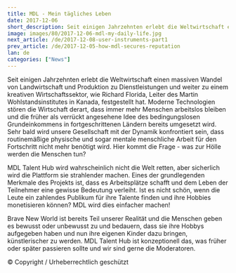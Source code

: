 ```yaml
---
title: MDL - Mein tägliches Leben 
date: 2017-12-06
short_description: Seit einigen Jahrzehnten erlebt die Weltwirtschaft einen massiven Wandel von Landwirtschaft und Produktion
image: images/80/2017-12-06-mdl-my-daily-life.jpg
next_article: /de/2017-12-08-user-instruments-part1
prev_article: /de/2017-12-05-how-mdl-secures-reputation
lan: de
categories: ["News"]
---
```


Seit einigen Jahrzehnten erlebt die Weltwirtschaft einen massiven Wandel von Landwirtschaft und Produktion zu Dienstleistungen und weiter zu einem kreativen Wirtschaftssektor, wie Richard Florida, Leiter des Martin Wohlstandsinstitutes in Kanada, festgestellt hat. Moderne Technologien stören die Wirtschaft derart, dass immer mehr Menschen arbeitslos bleiben und die früher als verrückt angesehene Idee des bedingungslosen Grundeinkommens in fortgeschrittenen Ländern bereits umgesetzt wird. Sehr bald wird unsere Gesellschaft mit der Dynamik konfrontiert sein, dass routinemäßige physische und sogar mentale menschliche Arbeit für den Fortschritt nicht mehr benötigt wird. Hier kommt die Frage - was zur Hölle werden die Menschen tun?

MDL Talent Hub wird wahrscheinlich nicht die Welt retten, aber sicherlich wird die Plattform sie strahlender machen. Eines der grundlegenden Merkmale des Projekts ist, dass es Arbeitsplätze schafft und dem Leben der Teilnehmer eine gewisse Bedeutung verleiht. Ist es nicht schön, wenn die Leute ein zahlendes Publikum für ihre Talente finden und ihre Hobbies monetisieren können? MDL wird dies einfacher machen!

Brave New World ist bereits Teil unserer Realität und die Menschen geben es bewusst oder unbewusst zu und bedauern, dass sie ihre Hobbys aufgegeben haben und nun ihre eigenen Kinder dazu bringen, künstlerischer zu werden. MDL Talent Hub ist konzeptionell das, was früher oder später passieren sollte und wir sind gerne die Moderatoren.

© Copyright / Urheberrechtlich geschützt
